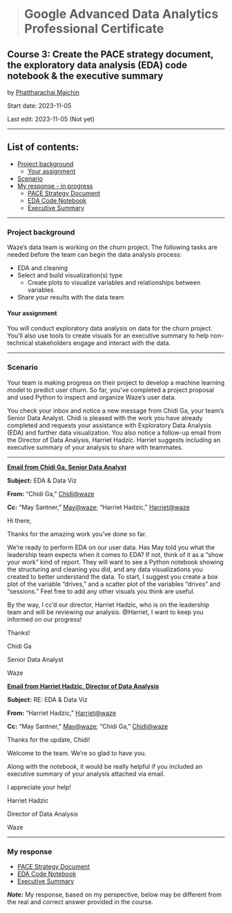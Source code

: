 > # Google Advanced Data Analytics Professional Certificate

## **Course 3: Create the PACE strategy document, the exploratory data analysis (EDA) code notebook & the executive summary**

by [Phattharachai Maichin](https://www.linkedin.com/in/phattharachai-m/)

Start date: 2023-11-05

Last edit: 2023-11-05 (Not yet)
***
## List of contents:
- [Project background](#project-background)
  - [Your assignment](#your-assignment)
- [Scenario]()
- [My response - in progress](#my-response)
  + [PACE Strategy Document]()
  + [EDA Code Notebook]()
  + [Executive Summary]()

___
### Project background
Waze’s data team is working on the churn project. The following tasks are needed before the team can begin the data analysis process:
  + EDA and cleaning
  + Select and build visualization(s) type
    - Create plots to visualize variables and relationships between variables
  + Share your results with the data team

#### Your assignment
You will conduct exploratory data analysis on data for the churn project. You’ll also use tools to create visuals for an executive summary to help non-technical stakeholders engage and interact with the data.
___
### Scenario
Your team is making progress on their project to develop a machine learning model to predict user churn. 
So far, you’ve completed a project proposal and used Python to inspect and organize Waze’s user data.

You check your inbox and notice a new message from Chidi Ga, your team’s Senior Data Analyst. 
Chidi is pleased with the work you have already completed and requests your assistance with Exploratory Data Analysis (EDA) and further data visualization. 
You also notice a follow-up email from the Director of Data Analysis, Harriet Hadzic. 
Harriet suggests including an executive summary of your analysis to share with teammates. 
___
<ins>**Email from Chidi Ga, Senior Data Analyst**</ins>

**Subject:** EDA & Data Viz

**From:** “Chidi Ga,” <ins>Chidi@waze</ins>

**Cc:** “May Santner,” <ins>May@waze</ins>; “Harriet Hadzic,” <ins>Harriet@waze</ins>

Hi there,

Thanks for the amazing work you’ve done so far. 

We’re ready to perform EDA on our user data. Has May told you what the leadership team expects when it comes to EDA? If not, think of it as a “show your work” kind of report. They will want to see a Python notebook showing the structuring and cleaning you did, and any data visualizations you created to better understand the data. To start, I suggest you create a box plot of the variable “drives,” and a scatter plot of the variables “drives” and “sessions.” Feel free to add any other visuals you think are useful. 

By the way, I cc’d our director, Harriet Hadzic, who is on the leadership team and will be reviewing our analysis. @Harriet, I want to keep you informed on our progress! 

Thanks! 

Chidi Ga

Senior Data Analyst

Waze

<ins>**Email from Harriet Hadzic, Director of Data Analysis**</ins>

**Subject:** RE: EDA & Data Viz

**From:** “Harriet Hadzic,” <ins>Harriet@waze </ins>

**Cc:** “May Santner,” <ins>May@waze</ins>; “Chidi Ga,” <ins>Chidi@waze</ins>

Thanks for the update, Chidi!  

Welcome to the team. We’re so glad to have you. 

Along with the notebook, it would be really helpful if you included an executive summary of your analysis attached via email. 

I appreciate your help! 

Harriet Hadzic

Director of Data Analysis

Waze
___
### My response
+ [PACE Strategy Document]()
+ [EDA Code Notebook]()
+ [Executive Summary]()

**_Note:_** My response, based on my perspective, below may be different from the real and correct answer provided in the course.
